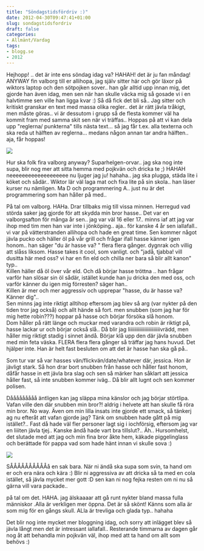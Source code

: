 ```yaml
---
title: "Söndagstidsfördriv :)"
date: 2012-04-30T09:47:41+01:00
slug: sondagstidsfordriv
draft: false
categories:
- Allmänt/Vardag
tags:
- blogg.se
- 2012
---
```

Hejhopp! .. det är inte ens söndag idag va? HAHAH! det är ju fan måndag! ANYWAY fin valborg till er allihopa, jag själv sitter här och gör läxor på wiktors laptop och den sötpojken sover.. han går alltid upp innan mig, det gjorde han även idag, men sen när han skulle väcka mig så gosade vi i en halvtimme sen ville han ligga kvar :) Så då fick det bli så.. Jag sitter och kritiskt granskar en text med massa olika regler.. det är rätt jävla tråkigt, men måste göras.. vi är dessutom i grupp så de flesta kommer väl ha kommit fram med samma skit sen när vi träffas.. Hoppas på att vi kan dela upp "reglerna/ punkterna" tills nästa text... så jag får t.ex. alla texterna och ska reda ut hälften av reglerna... medans någon annan tar andra hälften.. aja, får hoppas!  
  
![](/assets/images/blogg.se/dsc05955_96512444.jpg)  
  
Hur ska folk fira valborg anyway? Suparhelgen-orvar.. jag ska nog inte supa, blir nog mer att sitta hemma med pojkvän och dricka te ;) HAHAH neeeeeeeeeeeeeeeeeee nu ljuger jag ju! hahaha.. jag ska plugga, städa lite i köket och sådär.. Wiktor lär väl laga mat och fixa lite på sin skola.. han läser kurser nu nämligen. Ma D och programmering A.. just nu är det programmering som han håller på med..  
  
På tal om valborg. HAHa. Drar tillbaks mig till vissa minnen. Herregud vad störda saker jag gjorde för att skydda min bror hasse.. Det var en valborgsafton för många år sen.. jag var väl 16 eller 17.. minns iaf att jag var ihop med tim men han var inte i jönköping.. aja.. för kanske 4 år sen iallafall.. vi var på vätterstranden allihopa och hade en great time. Sen kommer något jävla pucko och häller öl på vår grill och frågar ifall hasse känner igen honom.. han säger "du är hasse va? " flera flera gånger. dygnrak och villig att slåss liksom. Hasse takes it cool, som vanligt. och "jadå, tjabba! vill dusitta här med oss? vi har en fin eld och chilla ner bara så blir allt kanon" typ..  
Killen häller då öl över vår eld. Och då börjar hasse tröttna .. han frågar varför han slösar sin öl sådär, istället kunde han ju dricka den med oss, och varför känner du igen mig förresten? säger han..  
Killen är mer och mer aggressiv och upprepar "hasse, du är hasse va? Känner dig"..  
Sen minns jag inte riktigt alltihop eftersom jag blev så arg (var nykter på den tiden tror jag också) och allt hände så fort. men snubben (som jag har för mig hette robin???) hoppar på hasse och börjar försöka slå honom.  
Dom håller på rätt länge och muckar med varandra och robin är riktigt på, hasse lackar ur och börjar också slå.. Då blir jag liiiiiiiiiiiiiiiiiiiiiiiivrädd, men håller mig riktigt stadig i sinnet ändå. Börjar klå upp den där jävla snubben med min feta väska. FLERA flera flera gånger så träffar jag hans huvud. Det hjälper inte. Han är helt fast besluten om att det är hasse han ska gå på..  
  
Som tur var så var hasses vän/flickvän/date/whatever där, jessica. Hon är jävligt stark. Så hon drar bort snubben från hasse och håller fast honom, dåfår hasse in ett jävla bra slag och sen så märker han såklart att jessica håller fast, så inte snubben kommer iväg.. Då blir allt lugnt och sen kommer polisen.  
  
Dååååååååå äntligen kan jag släppa mina känslor och jag börjar störtlipa. Vafan ville den där snubben min bror?! aldrig i helvete att han skulle få röra min bror. No way. Även om min lilla insats inte gjorde ett smack, så tänkerj ag nu efteråt att vafan gjorde jag? Tänk om snubben hade gått på mig istället?.. Fast då hade väl fler personer lagt sig i iochförsig, eftersom jag var en liiiten jävla tjej.. Kanske ändå hade vart bra tillslut?.. Äh.. Hursomhelst, det slutade med att jag och min fina bror åkte hem, käkade piggelinglass och berättade för pappa vad som hade hänt innan vi skulle sova :)  
  
![](/assets/images/blogg.se/00275_piggelin_200550177.png)  
  
SÅÅÅÅÅÅÅÅÅÅå en sak bara. När ni ändå ska supa som svin, ta hand om er och era nära och kära :) Blir ni aggressiva av att dricka så ta med en cola istället, så jävla mycket mer gott :D sen kan ni nog fejka resten om ni nu så gärna vill vara packade..  
  
på tal om det. HAHA. jag älskaaaar att gå runt nykter bland massa fulla människor .Alla är verkligen mer öppna. Det är så skönt! Känns som alla är som mig för en gångs skull. ALla är trevliga och glada typ.. hahaha  
  
  
Det blir nog inte mycket mer bloggning idag, och sorry att inlägget blev så jävla långt men det är intressant iallafall.. Resterande timmarna av dagen går nog åt att behandla min pojkvän väl, ihop med att ta hand om allt som behövs :)